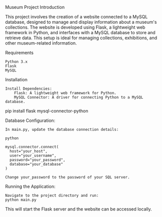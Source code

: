 Museum Project
Introduction

This project involves the creation of a website connected to a MySQL database, designed to manage and display information about a museum's collections. The website is developed using Flask, a lightweight web framework in Python, and interfaces with a MySQL database to store and retrieve data. This setup is ideal for managing collections, exhibitions, and other museum-related information.


Requirements

    Python 3.x
    Flask
    MySQL

Installation

    Install Dependencies:
        Flask: A lightweight web framework for Python.
        MySQL Connector: A driver for connecting Python to a MySQL database.


pip install flask mysql-connector-python

Database Configuration:

    In main.py, update the database connection details:

    python

    mysql.connector.connect(
      host="your_host",
      user="your_username",
      password="your_password",
      database="your_database"
    )

    Change your_password to the password of your SQL server.

Running the Application:

    Navigate to the project directory and run:
    python main.py


This will start the Flask server and the website can be accessed locally.
